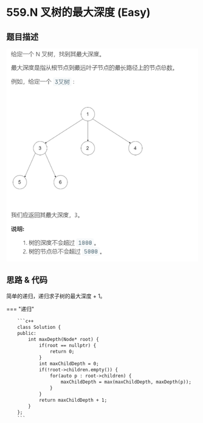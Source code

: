 # 559.N 叉树的最大深度 (Easy)

## 题目描述 

![](559.png)

## 思路 & 代码

简单的递归，递归求子树的最大深度 + 1。

=== "递归"

		```c++
		class Solution {
		public:
		    int maxDepth(Node* root) {
		        if(root == nullptr) {
		            return 0;
		        }
		        int maxChildDepth = 0;
		        if(!root->children.empty()) {
		            for(auto p : root->children) {
		                maxChildDepth = max(maxChildDepth, maxDepth(p));
		            }
		        }
		        return maxChildDepth + 1;
		    }
		};
		```